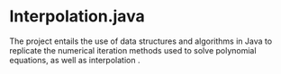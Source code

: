 # Interpolation.java
The project entails the use of data structures and algorithms in Java to replicate the numerical iteration methods used to solve polynomial equations, as well as interpolation .

